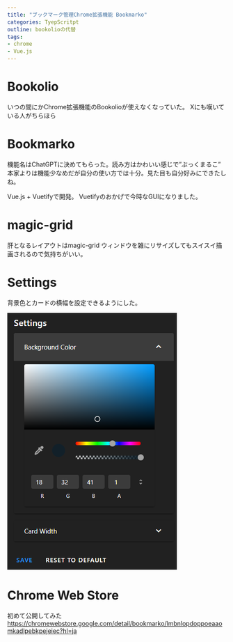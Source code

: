```yaml
---
title: "ブックマーク管理Chrome拡張機能 Bookmarko"
categories: TyepScritpt
outline: bookolioの代替
tags: 
- chrome
- Vue.js
---
```


# Bookolio
いつの間にかChrome拡張機能のBookolioが使えなくなっていた。
Xにも嘆いている人がちらほら

# Bookmarko
機能名はChatGPTに決めてもらった。読み方はかわいい感じで”ぶっくまるこ”
本家よりは機能少なめだが自分の使い方では十分。見た目も自分好みにできたしね。

Vue.js + Vuetifyで開発。
Vuetifyのおかげで今時なGUIになりました。

# magic-grid
肝となるレイアウトはmagic-grid
ウィンドウを雑にリサイズしてもスイスイ描画されるので気持ちがいい。

# Settings
背景色とカードの横幅を設定できるようにした。

![settings window](..\assets\images\image.png)

# Chrome Web Store
初めて公開してみた
https://chromewebstore.google.com/detail/bookmarko/lmbnlopdoppoeaaomkadlpebkpejeiec?hl=ja